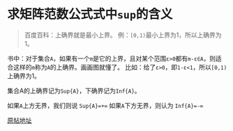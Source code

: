 # 求矩阵范数公式式中`sup`的含义
> 百度百科：上确界就是最小上界。
例：`[0,1)`最小上界为1，所以上确界为1。

书中：对于集合`A`，如果有一个`m`是它的上界，且对某个范围`ε>0`都有`m-ε∈A`，则适合这样的`m`称为`A`的上确界。画画图就懂了。
比如：给了`ε>0`，即`1-ε<1`，所以`[0,1)`上确界为1。

集合A的上确界记为`Sup{A}`，下确界记为`Inf{A}`。

如果`A`上方无界，我们则说
`Sup{A}=+∞`
如果`A`下方无界，则认为
`Inf{A}=-∞`

[原帖地址](https://blog.csdn.net/wasefadg/article/details/53390556)
